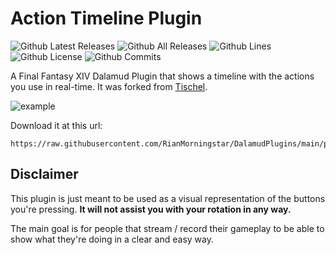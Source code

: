 # Action Timeline Plugin

![Github Latest Releases](https://img.shields.io/github/downloads/ArchiDog1998/ActionTimelineEx/latest/total.svg?style=for-the-badge)
![Github All Releases](https://img.shields.io/github/downloads/ArchiDog1998/ActionTimelineEx/total.svg?style=for-the-badge)
![Github Lines](https://img.shields.io/tokei/lines/github/ArchiDog1998/ActionTimelineEx?style=for-the-badge)
![Github License](https://img.shields.io/github/license/ArchiDog1998/ActionTimelineEx.svg?label=License&style=for-the-badge)
![Github Commits](https://img.shields.io/github/commits-since/ArchiDog1998/ActionTimelineEx/latest/main?style=for-the-badge)

A Final Fantasy XIV Dalamud Plugin that shows a timeline with the actions you use in real-time. It was forked from [Tischel](https://github.com/Tischel/ActionTimeline).

![example](/Images/example.gif)

Download it at this url:

```
https://raw.githubusercontent.com/RianMorningstar/DalamudPlugins/main/pluginmaster.json
```

## Disclaimer

This plugin is just meant to be used as a visual representation of the buttons you're pressing.
**It will not assist you with your rotation in any way.**

The main goal is for people that stream / record their gameplay to be able to show what they're doing in a clear and easy way.

